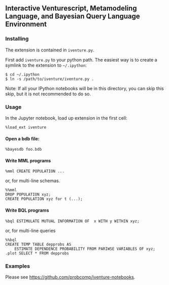 ## Interactive Venturescript, Metamodeling Language, and Bayesian Query Language Environment

### Installing
The extension is contained in `iventure.py`.

First add `iventure.py` to your python path. The easiest way is to create a
symlink to the extension to `~/.ipython`:
```
$ cd ~/.ipython
$ ln -s /path/to/iventure/iventure.py .
```
Note: If all your IPython notebooks will be in this directory, you can skip
this skip, but it is not recommended to do so.

### Usage
In the Jupyter notebook, load up extension in the first cell:
```
%load_ext iventure
```
#### Open a bdb file:
```
%bayesdb foo.bdb
```
#### Write MML programs
```
%mml CREATE POPULATION ...
```
or, for multi-line schemas.
```
%%mml
DROP POPULATION xyz;
CREATE POPULATION xyz for t (...);
```
#### Write BQL programs
```
%bql ESTIMULATE MUTUAL INFORMATION OF  x WITH y WITHIN xyz;
```
or, for multi-line queries
```
%%bql
CREATE TEMP TABLE depprobs AS
    ESTIMATE DEPENDENCE PROBABILITY FROM PARIWSE VARIABLES OF xyz;
.plot SELECT * FROM depprobs
```

### Examples

Please see https://github.com/probcomp/iventure-notebooks.
